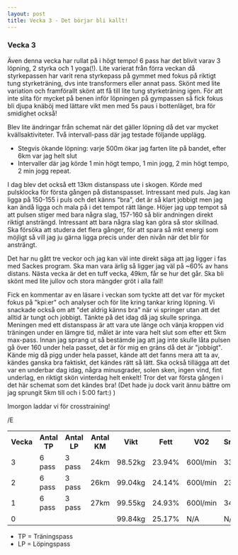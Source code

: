```yaml
---
layout: post
title: Vecka 3 - Det börjar bli kallt!
---
```


### Vecka 3
Även denna vecka har rullat på i högt tempo! 6 pass har det blivit varav 3 löpning, 2 styrka och 1 yoga(!). Lite varierat från förra veckan då styrkepassen har varit rena styrkepass på gymmet med fokus på riktigt tung styrketräning, dvs inte transformers eller annat pass. Skönt med lite variation och framförallt skönt att få till lite tung styrketräning igen. För att inte slita för mycket på benen inför löpningen på gympassen så fick fokus bli djupa knäböj med lättare vikt men med 5s paus i bottenläget, bra för smidighet också! 

Blev lite ändringar från schemat när det gäller löpning då det var mycket kvällsaktiviteter. Två intervall-pass där jag testade följande upplägg.

-   Stegvis ökande löpning: varje 500m ökar jag farten lite på bandet, efter 6km var jag helt slut
-   Intervaller där jag körde 1 min högt tempo, 1 min jogg, 2 min högt tempo, 2 min jogg repeat. 

I dag blev det också ett 13km distanspass ute i skogen. Körde med pulsklocka för första gången på distanspasset. Intressant med puls. Jag kan ligga på 150-155 i puls och det känns "bra", det är så klart jobbigt men jag kan ändå ligga och mala på i det tempot rätt länge. Höjer jag upp tempot så att pulsen stiger med bara några slag, 157-160 så blir andningen direkt riktigt ansträngd. Intressant att bara några slag kan göra så stor skillnad. Ska försöka att studera det flera gånger, för att spara så mkt energi som möjligt så vill jag ju gärna ligga precis under den nivån när det blir för ansträngt.   

Det har nu gått tre veckor och jag kan väl inte direkt säga att jag ligger i fas med Sackes program. Ska man vara ärlig så ligger jag väl på ~60% av hans distans. Nästa vecka är det en tuff vecka, 49km, får se hur det går. Ska bli skönt med lite jullov och stora mängder gröt i alla fall!

Fick en kommentar av en läsare i veckan som tyckte att det var för mycket fokus på "kpi:er" och analyser och för lite kring tankar kring löpning. Vi snackade också om att "det aldrig känns bra" när vi springer utan att det alltid är tungt och jobbigt. Tänkte på det idag då jag skulle springa. Meningen med ett distanspass är att vara ute länge och vänja kroppen vid träningen under en lämgre tid, målet är inte vara helt slut som efter ett 5km max-pass. Innan jag sprang ut så bestämde jag att jag inte skulle låta pulsen gå över 160 under hela passet, det är för mig en gräns då det är "jobbigt". Kände mig då pigg under hela passet, kände att det fanns mera att ta av, kändes ganska bra faktiskt, det kändes rätt så lätt. Ska också tillägga att det var en underbar dag idag, några minusgrader, solen sken, ingen vind, fint underlag, en riktigt skön vinterdag helt enkelt! Tror det var första gången i det här schemat som det kändes bra! (Det hade ju dock varit ännu bättre om jag sprungit 5km till och i 5:00 fart:) )

Imorgon laddar vi för crosstraining! 

/E

<table>
  <tr>
    <th>Vecka</th>
    <th>Antal TP</th>
    <th>Antal LP</th>
    <th>Antal KM</th>
    <th>Vikt</th>
    <th>Fett</th>
    <th>VO2</th>
    <th>Smidighet</th>
  <tr>
    <td>3</td>
    <td>6 pass</td>
    <td>3 pass</td>
    <td>24km</td>
    <td>98.52kg</td>
    <td>23.94%</td>
    <td>600l/min</td>
    <td>33cm</td>
  </tr>
  </tr>
    <tr>
    <td>2</td>
    <td>6 pass</td>
    <td>3 pass</td>
    <td>26km</td>
    <td>99.04kg</td>
    <td>24.14%</td>
    <td>600l/min</td>
    <td>23cm</td>
  </tr>
  <tr>
    <td>1</td>
    <td>6 pass</td>
    <td>3 pass</td>
    <td>27km</td>
    <td>99.55kg</td>
    <td>24.93%</td>
    <td>600l/min</td>
    <td>34cm</td>
  </tr>
<tr>
    <td>0</td>
    <td></td>
    <td></td>
    <td></td>
    <td>99.84kg</td>
    <td>25.17%</td>
    <td>N/A</td>
    <td>N/A</td>
  </tr>
</table>

* TP = Träningspass
* LP = Löpingspass
